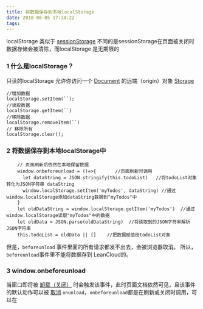 ```yaml
---
title: 将数据保存到本地localStorage
date: 2018-08-05 17:14:22
tags:
---
```


localStorage 类似于 [sessionStorage](https://developer.mozilla.org/en-US/docs/Web/API/Window.sessionStorage) 不同的是sessionStorage在页面被关闭时数据存储会被清除，而localStorage 是无期限的
<escape><!-- more --></escape>
### 1  什么是localStorage？
只读的localStorage 允许你访问一个 [Document](https://developer.mozilla.org/zh-CN/docs/Web/API/Document)  的远端（origin）对象  [Storage](https://developer.mozilla.org/zh-CN/docs/Web/API/Storage) 
```
//增加数据
localStorage.setItem(``);
//读取数据
localStorage.getItem(``)
//移除数据
localStorage.removeItem(``)
// 移除所有
localStorage.clear();
```

### 2  将数据保存到本地localStorage中
```
    // 页面刷新后依然在本地保留数据
    window.onbeforeunload = ()=>{       //页面刷新时调用
      let dataString = JSON.stringify(this.todoList)   //将todoList对象转化为JSON字符串 dataString
      window.localStorage.setItem('myTodos', dataString) //通过window.localStorage添加dataString数据到"myTodos"中
    }
    let oldDataString = window.localStorage.getItem('myTodos')  //通过window.localStorage读取"myTodos"中的数据
    let oldData = JSON.parse(oldDataString)  //将读取到的JSON字符串解析JSON字符串
    this.todoList = oldData || []    //把数据赋值给todoList对象
```
但是，`beforeunload` 事件里面的所有请求都发不出去，会被浏览器取消。
所以，`beforeunload`事件里不能将数据存到 LeanCloud的。

### 3  window.onbeforeunload 
当窗口即将被 [卸载（关闭）](https://developer.mozilla.org/zh-CN/docs/Web/API/Window/onunload) 时会触发该事件，此时页面文档依然可见，且该事件的默认动作可以被 [取消](https://developer.mozilla.org/zh-CN/docs/Web/API/Event/preventDefault) 
`onunload`，`onbeforeunload`都是在刷新或关闭时调用，可以在<script>脚本中通过`window.onunload`来指定或者在<body>里指定。区别在于`onbeforeunload`在`onunload`之前执行，它还可 以阻止`onunload`的执行。
`onbeforeunload`是正要去服务器读 取新的页面时调用，此时还没开始读取；而`onunload`则已经从服务器上读到了需要加载的新的页面，在即将替换掉当前页面时调用。`onunload`是无 法阻止页面的更新和关闭的。而 `onbeforeunload`可以做到。

